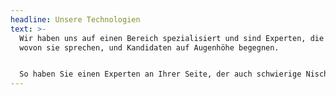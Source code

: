 ```yaml
---
headline: Unsere Technologien
text: >-
  Wir haben uns auf einen Bereich spezialisiert und sind Experten, die wissen,
  wovon sie sprechen, und Kandidaten auf Augenhöhe begegnen.


  So haben Sie einen Experten an Ihrer Seite, der auch schwierige Nischenpositionen erfolgreich besetzt.
---
```

